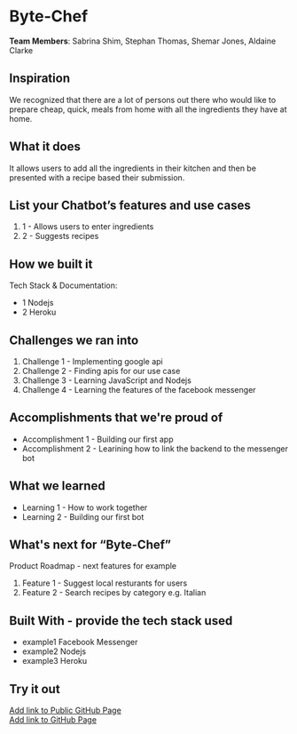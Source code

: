 # Byte-Chef

[//]: <> (Please use this Winning Hackathon Application as an example:
https://devpost.com/software/rewise-ai-powered-revision-bot)

**Team Members**: Sabrina Shim, Stephan Thomas, Shemar Jones, Aldaine Clarke

## Inspiration
We recognized that there are a lot of persons out there who would like to prepare cheap, quick,
meals from home with all the ingredients they have at home. 


## What it does
It allows users to add all the ingredients in their kitchen and then be presented with a recipe based
their submission.

## List your Chatbot’s features and use cases
1. 1 - Allows users to enter ingredients
1. 2 - Suggests recipes


## How we built it
Tech Stack & Documentation:
* 1 Nodejs
* 2 Heroku 


## Challenges we ran into
1. Challenge 1 - Implementing google api
1. Challenge 2 - Finding apis for our use case
1. Challenge 3 - Learning JavaScript and Nodejs
1. Challenge 4 - Learning the features of the facebook messenger
 
 
## Accomplishments that we're proud of
* Accomplishment 1 - Building our first app
* Accomplishment 2 - Learining how to link the backend to the messenger bot


## What we learned
* Learning 1 - How to work together 
* Learning 2 - Building our first bot


## What's next for “Byte-Chef”
Product Roadmap - next features for example
1. Feature 1 - Suggest local resturants for users
1. Feature 2 - Search recipes by category e.g. Italian 


## Built With - provide the tech stack used 
* example1 Facebook Messenger 
* example2 Nodejs
* example3 Heroku


## Try it out
[Add link to Public GitHub Page](link) </br>
[Add link to GitHub Page](link)
